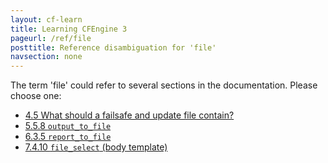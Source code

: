 ```yaml
---
layout: cf-learn
title: Learning CFEngine 3
pageurl: /ref/file
posttitle: Reference disambiguation for 'file'
navsection: none
---
```


The term 'file' could refer to several sections in the documentation. Please choose one:

- [4\.5 What should a failsafe and update file contain?](https://cfengine.com/manuals/cf3-reference.html#What-should-a-failsafe-or-update-file-contain)
- [5\.5\.8 <code>output\_to\_file</code>](https://cfengine.com/manuals/cf3-reference.html#output_to_file-in-runagent)
- [6\.3\.5 <code>report\_to\_file</code>](https://cfengine.com/manuals/cf3-reference.html#report_to_file-in-reports)
- [7\.4\.10 <code>file\_select</code> \(body template\)](https://cfengine.com/manuals/cf3-reference.html#file_select-in-files)
